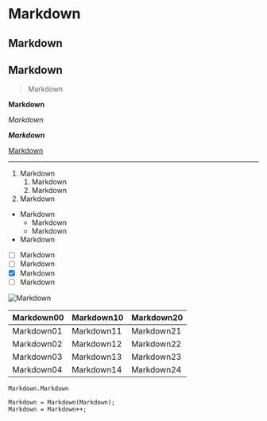 
# Markdown

## Markdown

## Markdown

> Markdown

__Markdown__

_Markdown_

__*Markdown*__

[Markdown](https://pt.wikipedia.org/wiki/Markdown)

---

1. Markdown
   1. Markdown
   1. Markdown
1. Markdown

* Markdown
   * Markdown
   * Markdown
* Markdown


- [ ] Markdown
- [ ] Markdown
- [x] Markdown
- [ ] Markdown

![Markdown](https://user-images.githubusercontent.com/88785602/144884736-0042ab9a-6f5a-49e3-bba4-bc7328227432.png)


Markdown00 | Markdown10 | Markdown20
---|---|---|
Markdown01 | Markdown11 | Markdown21
Markdown02 | Markdown12 | Markdown22
Markdown03 | Markdown13 | Markdown23
Markdown04 | Markdown14 | Markdown24

`Markdown.Markdown`

```
Markdown = Markdown(Markdown);
Markdown = Markdown++;
```